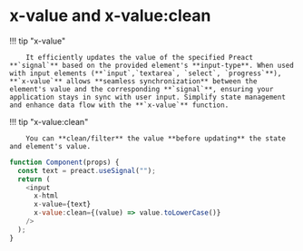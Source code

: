 # **x-value** and **x-value:clean**

!!! tip "x-value"

        It efficiently updates the value of the specified Preact **`signal`** based on the provided element's **input-type**. When used with input elements (**`input`,`textarea`, `select`, `progress`**), **`x-value`** allows **seamless synchronization** between the element's value and the corresponding **`signal`**, ensuring your application stays in sync with user input. Simplify state management and enhance data flow with the **`x-value`** function.

!!! tip "x-value:clean"

        You can **clean/filter** the value **before updating** the state and element's value.

```js
function Component(props) {
  const text = preact.useSignal("");
  return (
    <input
      x-html
      x-value={text}
      x-value:clean={(value) => value.toLowerCase()}
    />
  );
}
```
